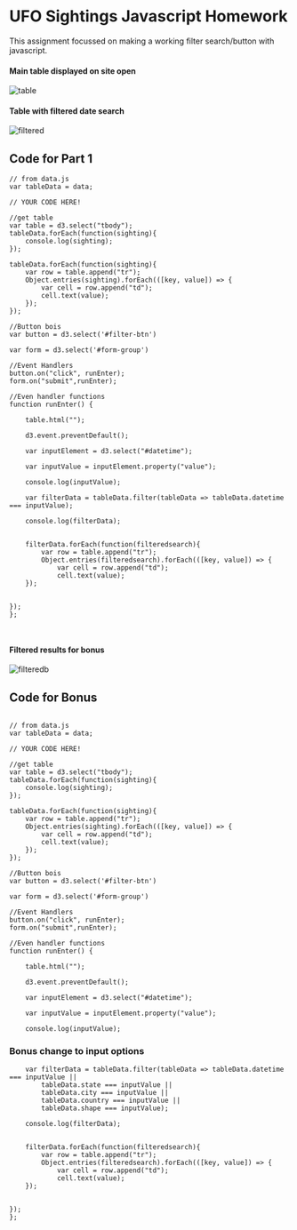 # UFO Sightings Javascript Homework

This assignment focussed on making a working filter search/button with javascript.

#### Main table displayed on site open
![table](https://i.gyazo.com/afa8bb8312c08350b7b8dd8e782e5edb.png)
#### Table with filtered date search
![filtered](https://i.gyazo.com/0124ef8a181a508bc114b7e574f6d112.png)

## Code for Part 1

```
// from data.js
var tableData = data;

// YOUR CODE HERE!

//get table
var table = d3.select("tbody");
tableData.forEach(function(sighting){
    console.log(sighting);
});

tableData.forEach(function(sighting){
    var row = table.append("tr");
    Object.entries(sighting).forEach(([key, value]) => {
        var cell = row.append("td");
        cell.text(value);
    });
});

//Button bois
var button = d3.select('#filter-btn')

var form = d3.select('#form-group')

//Event Handlers
button.on("click", runEnter);
form.on("submit",runEnter);

//Even handler functions
function runEnter() {
    
    table.html("");

    d3.event.preventDefault();

    var inputElement = d3.select("#datetime");

    var inputValue = inputElement.property("value");

    console.log(inputValue);

    var filterData = tableData.filter(tableData => tableData.datetime === inputValue);

    console.log(filterData);


    filterData.forEach(function(filteredsearch){
        var row = table.append("tr");
        Object.entries(filteredsearch).forEach(([key, value]) => {
            var cell = row.append("td");
            cell.text(value);
    });


});
};



```
#### Filtered results for bonus
![filteredb](https://i.gyazo.com/26a7a89a79e5b97cfd424ba80ea8d8b1.png)
## Code for Bonus
```

// from data.js
var tableData = data;

// YOUR CODE HERE!

//get table
var table = d3.select("tbody");
tableData.forEach(function(sighting){
    console.log(sighting);
});

tableData.forEach(function(sighting){
    var row = table.append("tr");
    Object.entries(sighting).forEach(([key, value]) => {
        var cell = row.append("td");
        cell.text(value);
    });
});

//Button bois
var button = d3.select('#filter-btn')

var form = d3.select('#form-group')

//Event Handlers
button.on("click", runEnter);
form.on("submit",runEnter);

//Even handler functions
function runEnter() {
    
    table.html("");

    d3.event.preventDefault();

    var inputElement = d3.select("#datetime");

    var inputValue = inputElement.property("value");

    console.log(inputValue);
```
### Bonus change to input options
```
    var filterData = tableData.filter(tableData => tableData.datetime === inputValue ||
        tableData.state === inputValue ||
        tableData.city === inputValue ||
        tableData.country === inputValue ||
        tableData.shape === inputValue);
```
```
    console.log(filterData);


    filterData.forEach(function(filteredsearch){
        var row = table.append("tr");
        Object.entries(filteredsearch).forEach(([key, value]) => {
            var cell = row.append("td");
            cell.text(value);
    });


});
};
```

